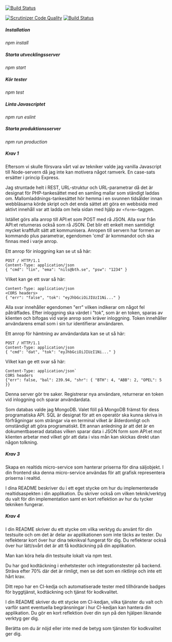 [![Build Status](https://travis-ci.com/nile16/trade-api.svg?branch=master)](https://travis-ci.com/nile16/trade-api)

[![Scrutinizer Code Quality](https://scrutinizer-ci.com/g/nile16/trade-api/badges/quality-score.png?b=master)](https://scrutinizer-ci.com/g/nile16/trade-api/?branch=master)
[![Build Status](https://scrutinizer-ci.com/g/nile16/trade-api/badges/build.png?b=master)](https://scrutinizer-ci.com/g/nile16/trade-api/build-status/master)

##### Installation
*npm install*

##### Starta utvecklingsserver
*npm start*

##### Kör tester
*npm test*

##### Linta Javascriptet
*npm run eslint*

##### Starta produktionsserver
*npm run production*


##### Krav 1

Eftersom vi skulle försvara vårt val av tekniker valde jag vanilla Javascript
till Node-servern då jag inte kan motivera något ramverk.
En case-sats ersätter i princip Express.

Jag struntade helt i REST, URL-struktur och URL-parametrar då det är designat för
PHP-tankesättet med en samling mallar som ständigt laddas om.
Mallomladdnings-tankesättet hör hemma i en svunnen tidsålder innan webbläsarna
körde skript och det enda sättet att göra en webbsida med aktivt innehåll
var att ladda om hela sidan med hjälp av `<form>`-taggen.

Istället görs alla anrop till API:et som POST med rå JSON.
Alla svar från API:et returneras också som rå JSON.
Det blir ett enkelt men samtidigt mycket kraftfullt sätt att kommunisera.
Anropen till servern har formen av kommando plus parametrar, egendomen 'cmd'
är kommandot och ska finnas med i varje anrop.

Ett anrop för inloggning kan se ut så här:

```
POST / HTTP/1.1
Content-Type: application/json
{ "cmd": "lin", "ema": "nils@bth.se", "psw": "1234" }
```

Vilket kan ge ett svar så här:

```
Content-Type: application/json
<CORS headers>
{ "err": "false", "tok": "eyJhbGciOiJIUzI1Ni..." }
```

Alla svar innehåller egendomen "err" vilken indikerar om något fel påträffades.
Efter inloggning ska värdet i "tok", som är en token, sparas av klienten och
bifogas vid varje anrop som kräver inloggning.
Token innehåller användarens email som i sin tur identifierar användaren.

Ett anrop för hämtning av användardata kan se ut så här:

```
POST / HTTP/1.1
Content-Type: application/json
{ "cmd": "dat", "tok": "eyJhbGciOiJIUzI1Ni..." }
```

Vilket kan ge ett svar så här:

```
Content-Type: application/json`
CORS headers
{"err": false, "bal": 239.94, "shr": { "BTH": 4, "ABB": 2, "OPEL": 5 }}
```

Denna server gör tre saker. Registrerar nya användare, returnerar en token
vid inloggning och sparar användardata.

Som databas valde jag MongoDB.
Valet föll på MongoDB främst för dess programatiska API.
SQL är designat för att en operatör ska kunna skriva in förfrågningar som
strängar via en terminal vilket är ålderdomligt och omständigt att göra programatiskt.
Ett annan anledning är att det är en dokumentbaserad databas vilken sparar
data i JSON form som API:et mot klienten arbetar med vilket gör att data
i viss mån kan skickas direkt utan någon tolkning.



##### Krav 3

Skapa en realtids micro-service som hanterar priserna för dina säljobjekt. I din frontend ska denna micro-service användas för att grafisk representera priserna i realtid.

I dina README beskriver du i ett eget stycke om hur du implementerade realtidsaspekten i din applikation. Du skriver också om vilken teknik/verktyg du valt för din implementation samt en kort reflektion av hur du tycker tekniken fungerar.

##### Krav 4

I din README skriver du ett stycke om vilka verktyg du använt för din testsuite och om det är delar av applikationen som inte täcks av tester. Du reflekterar kort över hur dina teknikval fungerat för dig. Du reflekterar också över hur lätt/svårt det är att få kodtäckning på din applikation.

Man kan köra hela din testsuite lokalt via npm test.

Du har god kodtäckning i enhetstester och integrationstester på backend. Sträva efter 70% där det är rimligt, men se det som en riktlinje och inte ett hårt krav.

Ditt repo har en CI-kedja och automatiserade tester med tillhörande badges för byggtjänst, kodtäckning och tjänst för kodkvalitet.

I din README skriver du ett stycke om CI-kedjan, vilka tjänster du valt och varför samt eventuella begränsningar i hur CI-kedjan kan hantera din applikation. Du gör en kort reflektion över din syn på den hjälpen liknande verktyg ger dig.

Berätta om du är nöjd eller inte med de betyg som tjänsten för kodkvalitet ger dig.
